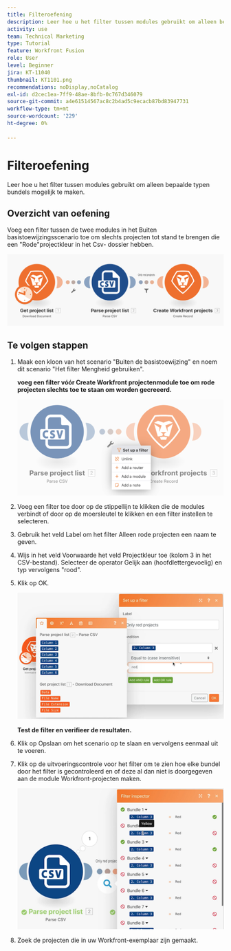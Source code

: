 ```yaml
---
title: Filteroefening
description: Leer hoe u het filter tussen modules gebruikt om alleen bepaalde typen bundels mogelijk te maken.
activity: use
team: Technical Marketing
type: Tutorial
feature: Workfront Fusion
role: User
level: Beginner
jira: KT-11040
thumbnail: KT1101.png
recommendations: noDisplay,noCatalog
exl-id: d2cec1ea-7ff9-48ae-8bfb-0c767d346079
source-git-commit: a4e61514567ac8c2b4ad5c9ecacb87bd83947731
workflow-type: tm+mt
source-wordcount: '229'
ht-degree: 0%

---
```


# Filteroefening

Leer hoe u het filter tussen modules gebruikt om alleen bepaalde typen bundels mogelijk te maken.

## Overzicht van oefening

Voeg een filter tussen de twee modules in het Buiten basistoewijzingsscenario toe om slechts projecten tot stand te brengen die een &quot;Rode&quot;projectkleur in het Csv- dossier hebben.

![ het Beeld van Filters 1 ](../12-exercises/assets/filters-walkthrough-1.png)

## Te volgen stappen

1. Maak een kloon van het scenario &quot;Buiten de basistoewijzing&quot; en noem dit scenario &quot;Het filter Mengheid gebruiken&quot;.

   **voeg een filter vóór Create Workfront projectenmodule toe om rode projecten slechts toe te staan om worden gecreeerd.**

   ![ het Beeld van Filters 2 ](../12-exercises/assets/filters-walkthrough-2.png)

1. Voeg een filter toe door op de stippellijn te klikken die de modules verbindt of door op de moersleutel te klikken en een filter instellen te selecteren.
1. Gebruik het veld Label om het filter Alleen rode projecten een naam te geven.
1. Wijs in het veld Voorwaarde het veld Projectkleur toe (kolom 3 in het CSV-bestand). Selecteer de operator Gelijk aan (hoofdlettergevoelig) en typ vervolgens &quot;rood&quot;.
1. Klik op OK.

   ![ Beeld 3 van Filters ](../12-exercises/assets/filters-walkthrough-3.png)

   **Test de filter en verifieer de resultaten.**

1. Klik op Opslaan om het scenario op te slaan en vervolgens eenmaal uit te voeren.
1. Klik op de uitvoeringscontrole voor het filter om te zien hoe elke bundel door het filter is gecontroleerd en of deze al dan niet is doorgegeven aan de module Workfront-projecten maken.

   ![ Beeld 4 van Filters ](../12-exercises/assets/filters-walkthrough-4.png)

1. Zoek de projecten die in uw Workfront-exemplaar zijn gemaakt.
